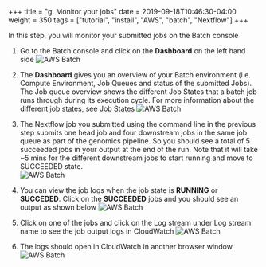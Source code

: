 +++
title = "g. Monitor your jobs"
date = 2019-09-18T10:46:30-04:00
weight = 350
tags = ["tutorial", "install", "AWS", "batch", "Nextflow"]
+++

In this step, you will monitor your submitted jobs on the Batch console

1. Go to the Batch console and click on the **Dashboard** on the left hand side
![AWS Batch](/images/aws-batch/SCA23/mon-1.png)

2. The **Dashboard** gives you an overview of your Batch environment (i.e. Compute Environment, Job Queues and status of the submitted Jobs). The Job queue overview shows the different Job States that a batch job runs through during its execution cycle. For more information about the different job states, see [Job States](https://docs.aws.amazon.com/batch/latest/userguide/job_states.html)
![AWS Batch](/images/aws-batch/SCA23/mon-2b.png)

3. The Nextflow job you submitted using the command line in the previous step submits one head job and four downstream jobs in the same job queue as part of the genomics pipeline. So you should see a total of 5 succeeded jobs in your output at the end of the run. Note that it will take ~5 mins for the different downstream jobs to start running and move to SUCCEEDED state.   
![AWS Batch](/images/aws-batch/SCA23/mon-3.png)

4. You can view the job logs when the job state is **RUNNING** or **SUCCEDED**. Click on the **SUCCEEDED** jobs and you should see an output as shown below
![AWS Batch](/images/aws-batch/SCA23/mon-4.png)

5. Click on one of the jobs and click on the Log stream under Log stream name to see the job output logs in CloudWatch
![AWS Batch](/images/aws-batch/SCA23/mon-5.png)

6. The logs should open in CloudWatch in another browser window 
![AWS Batch](/images/aws-batch/SCA23/mon-6.png)

